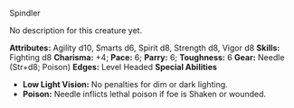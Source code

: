 Spindler

No description for this creature yet.

**Attributes:** Agility d10, Smarts d6, Spirit d8, Strength d8, Vigor
d8
**Skills:** Fighting d8
**Charisma:** +4; **Pace:** 6; **Parry:** 6; **Toughness:** 6
**Gear:** Needle (Str+d8; Poison)
**Edges:** Level Headed
**Special Abilities**
- **Low Light Vision:** No penalties for dim or dark lighting.
- **Poison:** Needle inflicts lethal poison if foe is Shaken or
wounded.

